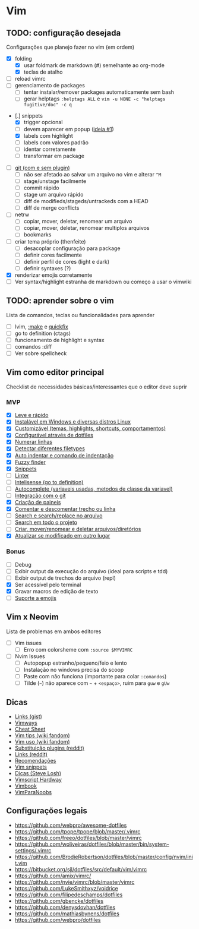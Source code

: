 # Vim
## TODO: configuração desejada
Configurações que planejo fazer no vim (em ordem)

- [X] folding
    - [X] usar foldmark de markdown (#) semelhante ao org-mode
    - [X] teclas de atalho
- [ ] reload vimrc
- [ ] gerenciamento de packages
    - [ ] tentar instalar/remover packages automaticamente sem bash
    - [ ] gerar helptags ``:helptags ALL`` e ``vim -u NONE -c "helptags fugitive/doc" -c q``
- [.] snippets
    - [X] trigger opcional
    - [ ] devem aparecer em popup ([ideia #1](https://vi.stackexchange.com/questions/7750/how-do-i-manage-and-remember-many-abbreviations-in-my-vimrc))
    - [X] labels com highlight
    - [ ] labels com valores padrão
    - [ ] identar corretamente
    - [ ] transformar em package
- [ ] [git (com e sem plugin)](vim/git.md)
    - [ ] não ser afetado ao salvar um arquivo no vim e alterar `^M`
    - [ ] stage/unstage facilmente
    - [ ] commit rápido
    - [ ] stage um arquivo rápido
    - [ ] diff de modifieds/stageds/untrackeds com a HEAD
    - [ ] diff de merge conflicts
- [ ] netrw
    - [ ] copiar, mover, deletar, renomear um arquivo
    - [ ] copiar, mover, deletar, renomear multiplos arquivos
    - [ ] bookmarks
- [ ] criar tema próprio (thenfeite)
    - [ ] desacoplar configuração para package
    - [ ] definir cores facilmente
    - [ ] definir perfil de cores (light e dark)
    - [ ] definir syntaxes (?)
- [X] renderizar emojis corretamente
- [ ] Ver syntax/highlight estranha de markdown ou começo a usar o vimwiki

## TODO: aprender sobre o vim
Lista de comandos, teclas ou funcionalidades para aprender

- [ ] lvim, [:make](https://gist.github.com/ajh17/a8f5f194079818b99199) e [quickfix](http://vimdoc.sourceforge.net/htmldoc/quickfix.html#quickfix)
- [ ] go to definition (ctags)
- [ ] funcionamento de highlight e syntax
- [ ] comandos :diff
- [ ] Ver sobre spellcheck

## Vim como editor principal
Checklist de necessidades básicas/interessantes que o editor deve suprir

### MVP
- [X] [Leve e rápido](vim/leve-e-rapido.md)
- [X] [Instalável em Windows e diversas distros Linux](vim/install.md)
- [X] [Customizável (temas, highlights, shortcuts, comportamentos)](vim/rc.md)
- [X] [Configurável através de dotfiles](vim/dotfiles)
- [X] [Numerar linhas](vim/numero-linha.md)
- [X] [Detectar diferentes filetypes](vim/filetypes.md)
- [X] [Auto indentar e comando de indentação](vim/indent.md)
- [X] [Fuzzy finder](vim/fuzzy.md)
- [X] [Snippets](vim/snippets.md)
- [ ] [Linter](vim/linter.md)
- [ ] [Intelisense (go to definition)](vim/intelisense.md)
- [ ] [Autocomplete (variaveis usadas, metodos de classe da variavel)](vim/autocomplete.md)
- [ ] [Integração com o git](vim/git.md)
- [X] [Criação de paineis](vim/split.md)
- [X] [Comentar e descomentar trecho ou linha](vim/comment.md)
- [ ] [Search e search/replace no arquivo](vim/search-replace.md)
- [ ] [Search em todo o projeto](vim/search-replace-project.md)
- [ ] [Criar, mover/renomear e deletar arquivos/diretórios](vim/diretorios.md)
- [X] [Atualizar se modificado em outro lugar](vim/atualizar-arquivo.md)

### Bonus
- [ ] Debug
- [ ] Exibir output da execução do arquivo (ideal para scripts e tdd)
- [ ] Exibir output de trechos do arquivo (repl)
- [X] Ser acessível pelo terminal
- [X] Gravar macros de edição de texto
- [ ] [Suporte a emojis](vim/emojis)

## Vim x Neovim
Lista de problemas em ambos editores

- [ ] Vim issues
    - [ ] Erro com colorsheme com `:source $MYVIMRC`
- [ ] Nvim Issues
    - [ ] Autopopup estranho/pequeno/feio e lento
    - [ ] Instalação no windows precisa do scoop
    - [ ] Paste com <s-insert> não funciona (importante para colar `:comandos`)
    - [ ] Tilde (`~`) não aparece com `~` + `<espaço>`, ruim para `guw` e `gUw`

## Dicas
- [Links (gist)](https://gist.github.com/romainl/4b9f139d2a8694612b924322de1025ce)
- [Vimways](https://vimways.org)
- [Cheat Sheet](https://vim.rtorr.com/lang/pt_br)
- [Vim tips (wiki fandom)](https://vim.fandom.com/wiki/Category:VimTip)
- [Vim uso (wiki fandom)](https://vim.fandom.com/wiki/Category:Usage  )
- [Substituição plugins (reddit)](https://www.reddit.com/r/vim/comments/7iy03o/you_aint_gonna_need_it_your_replacement_for/)
- [Links (reddit)](https://www.reddit.com/r/vim/comments/4dlacf/vim_essentials_articles_videos_ressources/)
- [Recomendações](https://www.vi-improved.org/recommendations/)
- [Vim snippets](https://vimrcfu.com/)
- [Dicas (Steve Losh)](https://stevelosh.com/blog/2010/09/coming-home-to-vim/)
- [Vimscript Hardway](https://learnvimscriptthehardway.stevelosh.com/)
- [Vimbook](https://vimbook.gitbook.io/vimbook/)
- [VimParaNoobs](https://sedilson.github.io/vimparanoobs/index.html)

## Configurações legais
- https://github.com/webpro/awesome-dotfiles
- https://github.com/tpope/tpope/blob/master/.vimrc
- https://github.com/freeo/dotfiles/blob/master/vimrc
- https://github.com/woliveiras/dotfiles/blob/master/bin/system-settings/.vimrc
- https://github.com/BrodieRobertson/dotfiles/blob/master/config/nvim/init.vim
- https://bitbucket.org/sjl/dotfiles/src/default/vim/vimrc
- https://github.com/amix/vimrc/
- https://github.com/nvie/vimrc/blob/master/vimrc
- https://github.com/LukeSmithxyz/voidrice
- https://github.com/filipedeschamps/dotfiles
- https://github.com/gbencke/dotfiles
- https://github.com/denysdovhan/dotfiles
- https://github.com/mathiasbynens/dotfiles
- https://github.com/webpro/dotfiles
